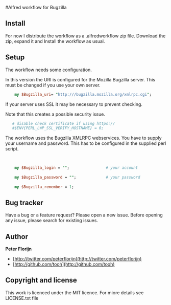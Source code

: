 #Alfred workflow for Bugzilla

## Install

For now I distribute the workflow as a .alfredworkflow zip file.
Download the zip, expand it and Install the workflow as usual.

## Setup

The workflow needs some configuration.

In this version the URI is configured for the Mozilla Bugzilla server. This must be changed if you use your own server.

```perl
    my $Bugzilla_uri= "http:///bugzilla.mozilla.org/xmlrpc.cgi";
```

If your server uses SSL it may be necessary to prevent checking. 

Note that this creates a possible security issue.

```perl
   # disable check certificate if using https://
   #$ENV{PERL_LWP_SSL_VERIFY_HOSTNAME} = 0;
```


The workflow uses the Bugzilla XMLRPC webservices. You have to supply your username and password. This has to be configured in the supplied perl script.

```perl
    
    
    my $Bugzilla_login = "";                # your account
    
    my $Bugzilla_password = "";             # your password
    
    my $Bugzilla_remember = 1;
```

## Bug tracker

Have a bug or a feature request? Please open a new issue. Before opening any issue, please search for existing issues.

## Author

**Peter Florijn**

+ [http://twitter.com/peterflorijn](http://twitter.com/peterflorijn)
+ [http://github.com/tooh](http://github.com/tooh)


## Copyright and license

This work is licenced under the MIT licence. For miore details see LICENSE.txt file

